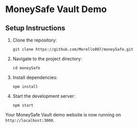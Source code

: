 # MoneySafe Vault Demo

## Setup Instructions

1. Clone the repository:
   ```
   git clone https://github.com/Morello007/moneySafe.git
   ```
   
2. Navigate to the project directory:
   ```
   cd moneySafe
   ```

3. Install dependencies:
   ```
   npm install
   ```

4. Start the development server:
   ```
   npm start
   ```

Your MoneySafe Vault demo website is now running on `http://localhost:3000`.
